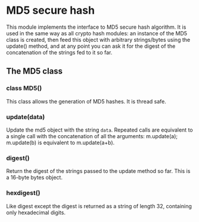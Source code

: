 <!-- module: md5 -->
# MD5 secure hash

This module implements the interface to MD5 secure hash algorithm.
It is used in the same way as all crypto hash modules: an instance of the MD5 class is
created, then feed this object with arbitrary strings/bytes using the update() method, and at any point you can ask it for the digest of the
concatenation of the strings fed to it so far.

## The MD5 class


### class MD5()
This class allows the generation of MD5 hashes. It is thread safe.


### update(data)
Update the md5 object with the string ```data```. Repeated calls are equivalent to a single call with the concatenation of all
the arguments: m.update(a); m.update(b) is equivalent to m.update(a+b).


### digest()
Return the digest of the strings passed to the update method so far. This is a 16-byte bytes object.


### hexdigest()
Like digest except the digest is returned as a string of length 32, containing only hexadecimal digits.
